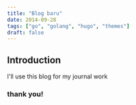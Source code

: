 ```yaml
---
title: "Blog baru"
date: 2014-09-28
tags: ["go", "golang", "hugo", "themes"]
draft: false
---
```


## Introduction

I'll use this blog for my journal work

### thank you!